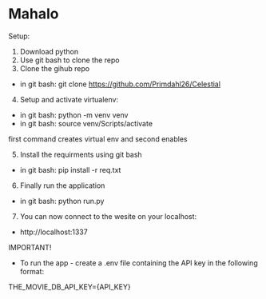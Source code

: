 # Mahalo

Setup:
1. Download python
2. Use git bash to clone the repo
3. Clone the gihub repo
- in git bash: git clone https://github.com/Primdahl26/Celestial
4. Setup and activate virtualenv:
- in git bash:
python -m venv venv
- in git bash:
source venv/Scripts/activate

first command creates virtual env and second enables

5. Install the requirments using git bash
- in git bash:
pip install -r req.txt
6. Finally run the application
- in git bash:
python run.py
7. You can now connect to the wesite on your localhost: 
- http://localhost:1337

IMPORTANT!
- To run the app - create a .env file containing the API key in the following format:

THE_MOVIE_DB_API_KEY={API_KEY}
